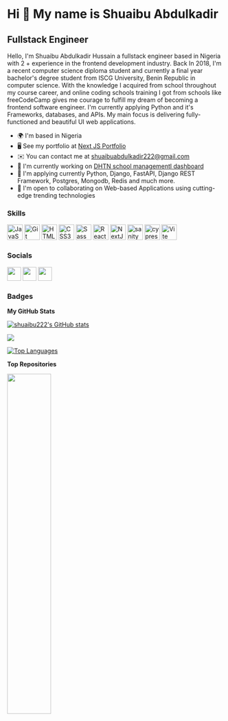 Hi 👋 My name is Shuaibu Abdulkadir
===================================

Fullstack Engineer
--------------------------

Hello, I'm Shuaibu Abdulkadir Hussain a fullstack engineer based in Nigeria with 2 + experience in the frontend development industry. Back In 2018, I'm a recent computer science diploma student and currently a final year bachelor's degree student from ISCG University, Benin Republic in computer science. With the knowledge I acquired from school throughout my course career, and online coding schools training I got from schools like freeCodeCamp gives me courage to fulfill my dream of becoming a frontend software engineer. I'm currently applying Python and it's Frameworks, databases, and APIs. My main focus is delivering fully-functioned and beautiful UI web applications.

*   🌍  I'm based in Nigeria
*   🖥️  See my portfolio at [Next JS Portfolio](http://shuaibuportfolio.vercel.app/)
*   ✉️  You can contact me at [shuaibuabdulkadir222@gmail.com](mailto:shuaibuabdulkadir222@gmail.com)
*   🚀  I'm currently working on [DHTN school managementl dashboard](http://https://dhtndashboard.vercel.app/)
*   🧠  I'm applying currently Python, Django, FastAPI, Django REST Framework, Postgres, Mongodb, Redis and much more.
*   🤝  I'm open to collaborating on Web-based Applications using cutting-edge trending technologies

### Skills 
<p align="left">
<a href="https://developer.mozilla.org/en-US/docs/Web/JavaScript" target="_blank" rel="noreferrer"><img src="https://raw.githubusercontent.com/danielcranney/readme-generator/main/public/icons/skills/javascript-colored.svg" width="36" height="36" alt="JavaScript" /></a>
<a href="https://git-scm.com/" target="_blank" rel="noreferrer"><img src="https://raw.githubusercontent.com/danielcranney/readme-generator/main/public/icons/skills/git-colored.svg" width="36" height="36" alt="Git" /></a>
<a href="https://developer.mozilla.org/en-US/docs/Glossary/HTML5" target="_blank" rel="noreferrer"><img src="https://raw.githubusercontent.com/danielcranney/readme-generator/main/public/icons/skills/html5-colored.svg" width="36" height="36" alt="HTML5" /></a>
<a href="https://www.w3.org/TR/CSS/#css" target="_blank" rel="noreferrer"><img src="https://raw.githubusercontent.com/danielcranney/readme-generator/main/public/icons/skills/css3-colored.svg" width="36" height="36" alt="CSS3" /></a>
<a href="https://sass-lang.com/" target="_blank" rel="noreferrer"><img src="https://raw.githubusercontent.com/danielcranney/readme-generator/main/public/icons/skills/sass-colored.svg" width="36" height="36" alt="Sass" /></a>
<a href="https://reactjs.org/" target="_blank" rel="noreferrer"><img src="https://raw.githubusercontent.com/danielcranney/readme-generator/main/public/icons/skills/react-colored.svg" width="36" height="36" alt="React" /></a>
<a href="https://nextjs.org/docs" target="_blank" rel="noreferrer"><img src="https://raw.githubusercontent.com/danielcranney/readme-generator/main/public/icons/skills/nextjs-colored.svg" width="36" height="36" alt="NextJs" /></a>
<a href="(https://sanity.io/)" target="_blank" rel="noreferrer"><img src="https://external-content.duckduckgo.com/iu/?u=https%3A%2F%2Favatars.githubusercontent.com%2Fu%2F17177659%3Fs%3D280%26v%3D4&f=1&nofb=1&ipt=f19d054ab20c648a073d3cb2b14dacad3990ae4011bd64f9a7dbc5d485d3b378&ipo=images" width="36" height="36" alt="sanity" /></a>
<a href="(https://cypress.io/)" target="_blank" rel="noreferrer"><img src="https://external-content.duckduckgo.com/iu/?u=https%3A%2F%2Favatars2.githubusercontent.com%2Fu%2F8908513%3Fs%3D400%26v%3D4&f=1&nofb=1&ipt=a81104d72c8c134f4de8a6d742a59f2d858e193959419ca824849760fe524099&ipo=images" width="36" height="36" alt="cypressjs" /></a>
<a href="https://vitejs.dev/" target="_blank" rel="noreferrer"><img src="https://raw.githubusercontent.com/danielcranney/readme-generator/main/public/icons/skills/vite-colored.svg" width="36" height="36" alt="Vite" /></a>
</p>
                    

### Socials
                  
<p align="left"> <a href="https://www.github.com/shuaibu222" target="_blank" rel="noreferrer"><img src="https://raw.githubusercontent.com/danielcranney/readme-generator/main/public/icons/socials/github.svg" width="32" height="32" /></a> <a href="https://www.linkedin.com/in/shuaibu-abdulkadir-b60176253" target="_blank" rel="noreferrer"><img src="https://raw.githubusercontent.com/danielcranney/readme-generator/main/public/icons/socials/linkedin.svg" width="32" height="32" /></a> <a href="https://www.twitter.com/Shuaibu38311649" target="_blank" rel="noreferrer"><img src="https://raw.githubusercontent.com/danielcranney/readme-generator/main/public/icons/socials/twitter.svg" width="32" height="32" /></a></p>

### Badges

<b>My GitHub Stats</b>

<a href="http://www.github.com/shuaibu222"><img src="https://github-readme-stats.vercel.app/api?username=shuaibu222&show_icons=true&hide=&count_private=true&title_color=0891b2&text_color=ffffff&icon_color=0891b2&bg_color=1c1917&hide_border=true&show_icons=true" alt="shuaibu222's GitHub stats" /></a>

<a href="http://www.github.com/shuaibu222"><img src="https://github-readme-streak-stats.herokuapp.com/?user=shuaibu222&stroke=ffffff&background=1c1917&ring=0891b2&fire=0891b2&currStreakNum=ffffff&currStreakLabel=0891b2&sideNums=ffffff&sideLabels=ffffff&dates=ffffff&hide_border=true" /></a>

<a href="https://github.com/shuaibu222" align="left"><img src="https://github-readme-stats.vercel.app/api/top-langs/?username=shuaibu222&langs_count=10&title_color=0891b2&text_color=ffffff&icon_color=0891b2&bg_color=1c1917&hide_border=true&locale=en&custom_title=Top%20%Languages" alt="Top Languages" /></a>

<b>Top Repositories</b>

<div width="100%" align="center"><a href="https://github.com/shuaibu222/school-dash-turbo" align="left"><img align="left" width="45%" src="https://github-readme-stats.vercel.app/api/pin/?username=shuaibu222&repo=school-dash-turbo&title_color=0891b2&text_color=ffffff&icon_color=0891b2&bg_color=1c1917&hide_border=true&locale=en" /></a><a href="https://github.com/shuaibu222/product-review-react" align="right"><img align="right" width="45%" src="https://github-readme-stats.vercel.app/api/pin/?username=shuaibu222&repo=product-review
